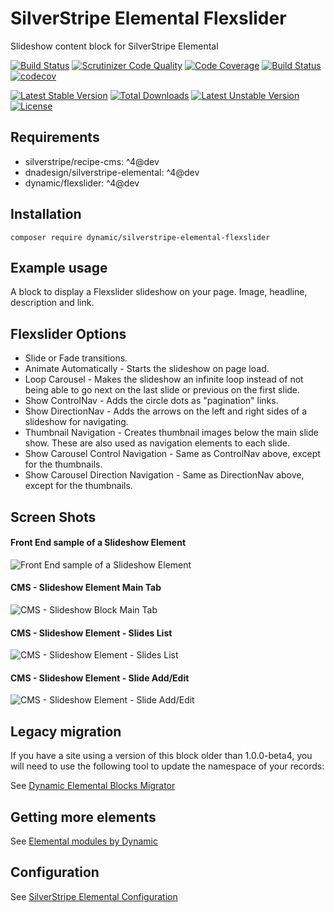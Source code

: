 # SilverStripe Elemental Flexslider

Slideshow content block for SilverStripe Elemental

[![Build Status](https://travis-ci.org/dynamic/silverstripe-elemental-flexslider.svg?branch=master)](https://travis-ci.org/dynamic/silverstripe-elemental-flexslider)
[![Scrutinizer Code Quality](https://scrutinizer-ci.com/g/dynamic/silverstripe-elemental-flexslider/badges/quality-score.png?b=master)](https://scrutinizer-ci.com/g/dynamic/silverstripe-elemental-flexslider/?branch=master)
[![Code Coverage](https://scrutinizer-ci.com/g/dynamic/silverstripe-elemental-flexslider/badges/coverage.png?b=master)](https://scrutinizer-ci.com/g/dynamic/silverstripe-elemental-flexslider/?branch=master)
[![Build Status](https://scrutinizer-ci.com/g/dynamic/silverstripe-elemental-flexslider/badges/build.png?b=master)](https://scrutinizer-ci.com/g/dynamic/silverstripe-elemental-flexslider/build-status/master)
[![codecov](https://codecov.io/gh/dynamic/silverstripe-elemental-flexslider/branch/master/graph/badge.svg)](https://codecov.io/gh/dynamic/silverstripe-elemental-flexslider)

[![Latest Stable Version](https://poser.pugx.org/dynamic/silverstripe-elemental-flexslider/v/stable)](https://packagist.org/packages/dynamic/silverstripe-elemental-flexslider)
[![Total Downloads](https://poser.pugx.org/dynamic/silverstripe-elemental-flexslider/downloads)](https://packagist.org/packages/dynamic/silverstripe-elemental-flexslider)
[![Latest Unstable Version](https://poser.pugx.org/dynamic/silverstripe-elemental-flexslider/v/unstable)](https://packagist.org/packages/dynamic/silverstripe-elemental-flexslider)
[![License](https://poser.pugx.org/dynamic/silverstripe-elemental-flexslider/license)](https://packagist.org/packages/dynamic/silverstripe-elemental-flexslider)

## Requirements

* silverstripe/recipe-cms: ^4@dev
* dnadesign/silverstripe-elemental: ^4@dev
* dynamic/flexslider: ^4@dev

## Installation

`composer require dynamic/silverstripe-elemental-flexslider`

## Example usage

A block to display a Flexslider slideshow on your page. Image, headline, description and link.

## Flexslider Options
* Slide or Fade transitions.
* Animate Automatically - Starts the slideshow on page load.
* Loop Carousel - Makes the slideshow an infinite loop instead of not being able to go next on the last slide or previous on the first slide.
* Show ControlNav - Adds the circle dots as "pagination" links.
* Show DirectionNav - Adds the arrows on the left and right sides of a slideshow for navigating.
* Thumbnail Navigation - Creates thumbnail images below the main slide show. These are also used as navigation elements to each slide.
* Show Carousel Control Navigation - Same as ControlNav above, except for the thumbnails.
* Show Carousel Direction Navigation - Same as DirectionNav above, except for the thumbnails.

## Screen Shots

#### Front End sample of a Slideshow Element
![Front End sample of a Slideshow Element](./readme-images/slideshow-block-sample.jpg)

#### CMS - Slideshow Element Main Tab
![CMS - Slideshow Block Main Tab](./readme-images/slideshow-block-cms.jpg)

#### CMS - Slideshow Element - Slides List
![CMS - Slideshow Element - Slides List](./readme-images/slideshow-block-cms-slides-list.jpg)

#### CMS - Slideshow Element - Slide Add/Edit
![CMS - Slideshow Element - Slide Add/Edit](./readme-images/slideshow-block-cms-slide.jpg)

## Legacy migration

If you have a site using a version of this block older than 1.0.0-beta4, you will need to use the following tool to update the namespace of your records:

See [Dynamic Elemental Blocks Migrator](https://github.com/dynamic/dynamic-elemental-blocks-migrator) 


## Getting more elements

See [Elemental modules by Dynamic](https://github.com/dynamic/silverstripe-elemental-blocks#included-blocks)

## Configuration

See [SilverStripe Elemental Configuration](https://github.com/dnadesign/silverstripe-elemental#configuration)

